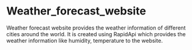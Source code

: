 # Weather_forecast_website
Weather forecast website provides the weather information of different cities around the world.
It is created using RapidApi which provides the weather information like humidity, temperature to the website.

